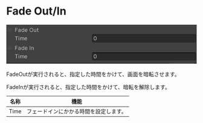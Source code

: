 
# Fade Out/In
![FadeOutIn](img/FadeOutIn.jpg)

FadeOutが実行されると、指定した時間をかけて、画面を暗転させます。

FadeInが実行されると、指定した時間をかけて、暗転を解除します。

|  名称 |  機能  |
| ----   | ---- |
| Time | フェードインにかかる時間を設定します。 |